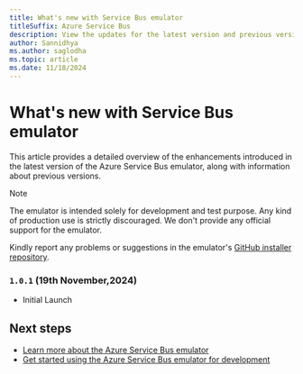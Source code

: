 ```yaml
---
title: What's new with Service Bus emulator
titleSuffix: Azure Service Bus
description: View the updates for the latest version and previous versions of the Azure Service Bus emulator.
author: Sannidhya
ms.author: saglodha
ms.topic: article
ms.date: 11/18/2024
---
```



# What's new with Service Bus emulator

This article provides a detailed overview of the enhancements introduced in the latest version of the Azure Service Bus emulator, along with information about previous versions.

> [!NOTE]
> The emulator is intended solely for development and test purpose. Any kind of production use is strictly discouraged. We don't provide any official support for the emulator.
>
> Kindly report any problems or suggestions in the emulator's [GitHub installer repository](https://github.com/Azure/azure-service-bus-emulator-installer/issues).


### ``1.0.1`` (19th November,2024)

- Initial Launch

## Next steps

- [Learn more about the Azure Service Bus emulator](overview-emulator.md)
- [Get started using the Azure Service Bus emulator for development](test-locally-with-service-bus-emulator.md)
